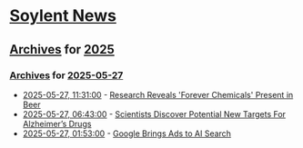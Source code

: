 # [Soylent News](../../../README.md)

## [Archives](../../index.md) for [2025](../index.md)

### [Archives](../../index.md) for [2025-05-27](index.md)

* [2025-05-27, 11:31:00](https://soylentnews.org/article.pl?sid=25/05/27/0520206&from=rss) - [Research Reveals 'Forever Chemicals' Present in Beer](https://soylentnews.org/article.pl?sid=25/05/27/0520206&from=rss)
* [2025-05-27, 06:43:00](https://soylentnews.org/article.pl?sid=25/05/27/0515241&from=rss) - [Scientists Discover Potential New Targets For Alzheimer’s Drugs](https://soylentnews.org/article.pl?sid=25/05/27/0515241&from=rss)
* [2025-05-27, 01:53:00](https://soylentnews.org/article.pl?sid=25/05/25/2124211&from=rss) - [Google Brings Ads to AI Search](https://soylentnews.org/article.pl?sid=25/05/25/2124211&from=rss)
